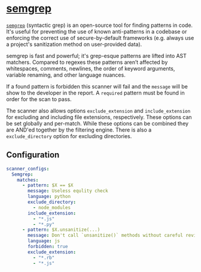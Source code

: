 # [semgrep](https://semgrep.dev)

[`semgrep`](https://semgrep.dev) (syntactic grep) is an open-source tool for finding patterns in code. It's useful for preventing the use of known anti-patterns in a codebase or enforcing the correct use of secure-by-default frameworks (e.g. always use a project's sanitization method on user-provided data).

semgrep is fast and powerful; it's grep-esque patterns are lifted into AST matchers. Compared to regexes these patterns aren’t affected by whitespaces, comments, newlines, the order of keyword arguments, variable renaming, and other language nuances.

If a found pattern is forbidden this scanner will fail and the `message` will be show to the developer in the report. A `required` pattern must be found in order for the scan to pass.

The scanner also allows options `exclude_extension` and `include_extension` for excluding and including file extensions, respectively. These options can be set globally and per-match. While these options can be combined they are AND'ed together by the filtering engine. There is also a `exclude_directory` option for excluding directories.

## Configuration

```yaml
scanner_configs:
  Semgrep:
    matches:
      - pattern: $X == $X
        message: Useless equlity check
        language: python
        exclude_directory:
          - node_modules
        include_extension:
          - "*.js"
          - "*.py"
      - pattern: $X.unsanitize(...)
        message: Don't call `unsanitize()` methods without careful review
        language: js
        forbidden: true
        exclude_extension:
          - "*.rb"
          - "*.js"
```
